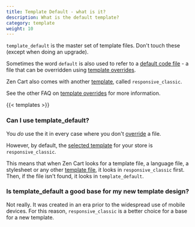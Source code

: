 ```yaml
---
title: Template Default - what is it? 
description: What is the default template? 
category: template
weight: 10
---
```


`template_default` is the master set of template files. Don't touch these (except when doing an upgrade).

Sometimes the word `default` is also used to refer to a 
[default code file](/user/new_user_topics/no_such_file/#how-do-you-find-the-default-file) - a file that can be 
overridden using [template overrides](/user/new_user_topics/overrides/).

Zen Cart also comes with another [template](/user/template/other_templates/), called `responsive_classic`. 

See the other FAQ on [template overrides](/user/template/template_overrides/) for more information.

{{< templates >}}

### Can I use template_default? 

You *do* use the it in every case where you don't [override](/user/first_steps/overrides/) a file. 

However, by default, the 
[selected template](/user/admin_pages/tools/template_selection/)
for your store is `responsive_classic`.  

This means that when Zen Cart looks for a template file, a language file, a stylesheet or any other [template file](/user/new_user_topics/template_files/), it looks in `responsive_classic` first.
Then, if the file isn't found, it looks in `template_default`. 

### Is template_default a good base for my new template design? 

Not really.  It was created in an era prior to the widespread use of 
mobile devices.  For this reason, `responsive_classic` is a better choice 
for a base for a new template. 


